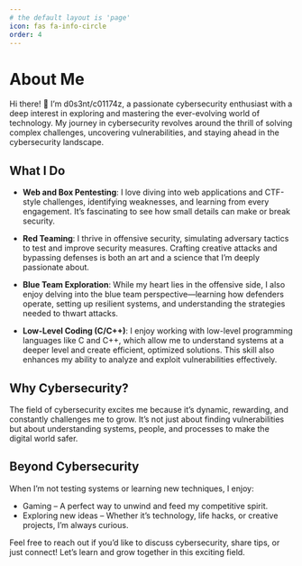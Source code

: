 ```yaml
---
# the default layout is 'page'
icon: fas fa-info-circle
order: 4
---
```



# About Me

Hi there! 👋 I’m d0s3nt/c01174z, a passionate cybersecurity enthusiast with a deep interest in exploring and mastering the ever-evolving world of technology. My journey in cybersecurity revolves around the thrill of solving complex challenges, uncovering vulnerabilities, and staying ahead in the cybersecurity landscape.

## What I Do

- **Web and Box Pentesting**: I love diving into web applications and CTF-style challenges, identifying weaknesses, and learning from every engagement. It’s fascinating to see how small details can make or break security.

- **Red Teaming**: I thrive in offensive security, simulating adversary tactics to test and improve security measures. Crafting creative attacks and bypassing defenses is both an art and a science that I’m deeply passionate about.

- **Blue Team Exploration**: While my heart lies in the offensive side, I also enjoy delving into the blue team perspective—learning how defenders operate, setting up resilient systems, and understanding the strategies needed to thwart attacks.

- **Low-Level Coding (C/C++)**: I enjoy working with low-level programming languages like C and C++, which allow me to understand systems at a deeper level and create efficient, optimized solutions. This skill also enhances my ability to analyze and exploit vulnerabilities effectively.

## Why Cybersecurity?

The field of cybersecurity excites me because it’s dynamic, rewarding, and constantly challenges me to grow. It’s not just about finding vulnerabilities but about understanding systems, people, and processes to make the digital world safer.

## Beyond Cybersecurity

When I’m not testing systems or learning new techniques, I enjoy:
- Gaming – A perfect way to unwind and feed my competitive spirit.
- Exploring new ideas – Whether it’s technology, life hacks, or creative projects, I’m always curious.

Feel free to reach out if you’d like to discuss cybersecurity, share tips, or just connect! Let’s learn and grow together in this exciting field.


